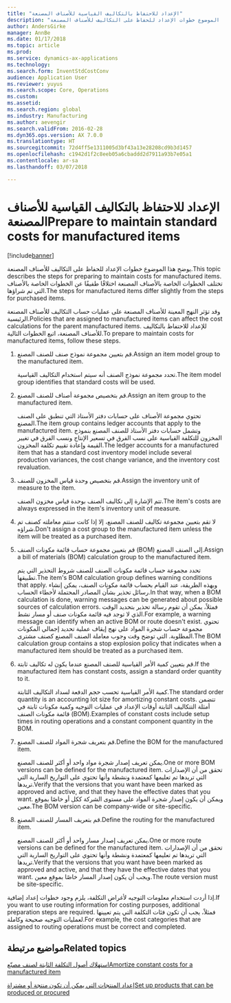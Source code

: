 ```yaml
---
title: "الإعداد للاحتفاظ بالتكاليف القياسية للأصناف المصنعة"
description: "يوضح هذا الموضوع خطوات الإعداد للحفاظ على التكاليف للأصناف المصنعة."
author: AndersGirke
manager: AnnBe
ms.date: 01/17/2018
ms.topic: article
ms.prod: 
ms.service: dynamics-ax-applications
ms.technology: 
ms.search.form: InventStdCostConv
audience: Application User
ms.reviewer: yuyus
ms.search.scope: Core, Operations
ms.custom: 
ms.assetid: 
ms.search.region: global
ms.industry: Manufacturing
ms.author: aevengir
ms.search.validFrom: 2016-02-28
ms.dyn365.ops.version: AX 7.0.0
ms.translationtype: HT
ms.sourcegitcommit: 72d4ff5e1311005d3bf43a13e28208cd9b3d1457
ms.openlocfilehash: c1942d1f2c8eeb05a6cbaddd2d7911a93b7e05a1
ms.contentlocale: ar-sa
ms.lasthandoff: 03/07/2018

---
```



# <a name="prepare-to-maintain-standard-costs-for-manufactured-items"></a><span data-ttu-id="77529-103">الإعداد للاحتفاظ بالتكاليف القياسية للأصناف المصنعة</span><span class="sxs-lookup"><span data-stu-id="77529-103">Prepare to maintain standard costs for manufactured items</span></span>

[!include[banner](../includes/banner.md)]

<span data-ttu-id="77529-104">يوضح هذا الموضوع خطوات الإعداد للحفاظ على التكاليف للأصناف المصنعة.</span><span class="sxs-lookup"><span data-stu-id="77529-104">This topic describes the steps for preparing to maintain costs for manufactured items.</span></span> <span data-ttu-id="77529-105">تختلف الخطوات الخاصة بالأصناف المصنعة اختلافًا طفيفًا عن الخطوات الخاصة بالأصناف التي تم شراؤها.</span><span class="sxs-lookup"><span data-stu-id="77529-105">The steps for manufactured items differ slightly from the steps for purchased items.</span></span>

<span data-ttu-id="77529-106">وقد تؤثر النهج المعينة للأصناف المصنعة على عمليات حساب التكاليف للأصناف المصنعة الرئيسية.</span><span class="sxs-lookup"><span data-stu-id="77529-106">Policies that are assigned to manufactured items can affect the cost calculations for the parent manufactured items.</span></span> <span data-ttu-id="77529-107">للإعداد للاحتفاظ بالتكاليف للأصناف المصنعة، اتبع الخطوات التالية.</span><span class="sxs-lookup"><span data-stu-id="77529-107">To prepare to maintain costs for manufactured items, follow these steps.</span></span>

1. <span data-ttu-id="77529-108">قم بتعيين مجموعة نموذج صنف للصنف المصنع.</span><span class="sxs-lookup"><span data-stu-id="77529-108">Assign an item model group to the manufactured item.</span></span> 

   <span data-ttu-id="77529-109">تحدد مجموعة نموذج الصنف أنه سيتم استخدام التكاليف القياسية.</span><span class="sxs-lookup"><span data-stu-id="77529-109">The item model group identifies that standard costs will be used.</span></span>

2. <span data-ttu-id="77529-110">قم بتخصيص مجموعة أصناف للصنف المصنع.</span><span class="sxs-lookup"><span data-stu-id="77529-110">Assign an item group to the manufactured item.</span></span> 

   <span data-ttu-id="77529-111">تحتوي مجموعة الأصناف على حسابات دفتر الأستاذ التي تنطبق على الصنف المصنع.</span><span class="sxs-lookup"><span data-stu-id="77529-111">The item group contains ledger accounts that apply to the manufactured item.</span></span> <span data-ttu-id="77529-112">وتشمل حسابات دفتر الأستاذ للصنف المصنع بنموذج المخزون للتكلفة القياسية على نسب الفرق في تسعير الإنتاج ونسب الفرق في تغيير القيمة وإعادة تقييم تكلفة المخزون.</span><span class="sxs-lookup"><span data-stu-id="77529-112">The ledger accounts for a manufactured item that has a standard cost inventory model include several production variances, the cost change variance, and the inventory cost revaluation.</span></span>

3. <span data-ttu-id="77529-113">قم بتخصيص وحدة قياس المخزون للصنف.</span><span class="sxs-lookup"><span data-stu-id="77529-113">Assign the inventory unit of measure to the item.</span></span> 

   <span data-ttu-id="77529-114">تتم الإشارة إلى تكاليف الصنف بوحدة قياس مخزون الصنف.</span><span class="sxs-lookup"><span data-stu-id="77529-114">The item's costs are always expressed in the item's inventory unit of measure.</span></span>

4. <span data-ttu-id="77529-115">لا تقم بتعيين مجموعة تكاليف للصنف المصنع، إلا إذا كانت ستتم معاملته كصنف تم شراؤه.</span><span class="sxs-lookup"><span data-stu-id="77529-115">Don't assign a cost group to the manufactured item unless the item will be treated as a purchased item.</span></span>

5. <span data-ttu-id="77529-116">قم بتعيين مجموعة حساب قائمة مكونات الصنف (BOM) إلى الصنف المصنع.</span><span class="sxs-lookup"><span data-stu-id="77529-116">Assign a bill of materials (BOM) calculation group to the manufactured item.</span></span> 

   <span data-ttu-id="77529-117">تحدد مجموعة حساب قائمة مكونات الصنف للصنف شروط التحذير التي يتم تطبيقها.</span><span class="sxs-lookup"><span data-stu-id="77529-117">The item's BOM calculation group defines warning conditions that apply.</span></span> <span data-ttu-id="77529-118">وبهذه الطريقة، عند القيام بحساب قائمة مكونات الصنف، يمكن إنشاء رسائل تحذير بشأن المصادر المحتملة لأخطاء الحساب.</span><span class="sxs-lookup"><span data-stu-id="77529-118">In that way, when a BOM calculation is done, warning messages can be generated about possible sources of calculation errors.</span></span> <span data-ttu-id="77529-119">فمثلاً، يمكن أن تقوم رسالة تحذير بتحديد الوقت الذي لا توجد فيه قائمة مكونات صنف أو مسار نشط.</span><span class="sxs-lookup"><span data-stu-id="77529-119">For example, a warning message can identify when an active BOM or route doesn't exist.</span></span> <span data-ttu-id="77529-120">تحتوي مجموعة حساب شجرة المواد على نهج إيقاف عملية تحديد إجمالي المكونات المطلوبة. التي توضح وقت وجوب معاملة الصنف المصنع كصنف مشترى.</span><span class="sxs-lookup"><span data-stu-id="77529-120">The BOM calculation group contains a stop explosion policy that indicates when a manufactured item should be treated as a purchased item.</span></span>

6. <span data-ttu-id="77529-121">قم بتعيين كمية الأمر القياسية للصنف المصنع عندما يكون له تكاليف ثابتة.</span><span class="sxs-lookup"><span data-stu-id="77529-121">If the manufactured item has constant costs, assign a standard order quantity to it.</span></span> 

   <span data-ttu-id="77529-122">كمية الأمر القياسية تحسب حجم الدفعة لسداد التكاليف الثابتة.</span><span class="sxs-lookup"><span data-stu-id="77529-122">The standard order quantity is an accounting lot size for amortizing constant costs.</span></span> <span data-ttu-id="77529-123">تتضمن أمثلة التتكاليف الثابتة أوقات الإعداد في عمليات التوجيه وكمية مكونات ثابتة في قائمة مكونات الصنف (BOM).</span><span class="sxs-lookup"><span data-stu-id="77529-123">Examples of constant costs include setup times in routing operations and a constant component quantity in the BOM.</span></span>

7. <span data-ttu-id="77529-124">قم بتعريف شجرة المواد للصنف المصنع.</span><span class="sxs-lookup"><span data-stu-id="77529-124">Define the BOM for the manufactured item.</span></span> 

   <span data-ttu-id="77529-125">يمكن تعريف إصدار شجرة مواد واحد أو أكثر للصنف المصنع.</span><span class="sxs-lookup"><span data-stu-id="77529-125">One or more BOM versions can be defined for the manufactured item.</span></span> <span data-ttu-id="77529-126">تحقق من أن الإصدارات التي تريدها تم تعليمها كمعتمدة ونشطة وأنها تحتوي على التواريخ السارية التي تريدها.</span><span class="sxs-lookup"><span data-stu-id="77529-126">Verify that the versions that you want have been marked as approved and active, and that they have the effective dates that you want.</span></span> <span data-ttu-id="77529-127">ويمكن أن يكون إصدار شجرة المواد على مستوى الشركة ككل أو خاصًا بموقع معين.</span><span class="sxs-lookup"><span data-stu-id="77529-127">The BOM version can be company-wide or site-specific.</span></span>

8. <span data-ttu-id="77529-128">قم بتعريف المسار للصنف المصنع.</span><span class="sxs-lookup"><span data-stu-id="77529-128">Define the routing for the manufactured item.</span></span> 

   <span data-ttu-id="77529-129">يمكن تعريف إصدار مسار واحد أو أكثر للصنف المصنع.</span><span class="sxs-lookup"><span data-stu-id="77529-129">One or more route versions can be defined for the manufactured item.</span></span> <span data-ttu-id="77529-130">تحقق من أن الإصدارات التي تريدها تم تعليمها كمعتمدة ونشطة وأنها تحتوي على التواريخ السارية التي تريدها.</span><span class="sxs-lookup"><span data-stu-id="77529-130">Verify that the versions that you want have been marked as approved and active, and that they have the effective dates that you want.</span></span> <span data-ttu-id="77529-131">ويجب أن يكون إصدار المسار خاصًا بموقع معين.</span><span class="sxs-lookup"><span data-stu-id="77529-131">The route version must be site-specific.</span></span>

<span data-ttu-id="77529-132">إذا أردت استخدام معلومات التوجيه لأغراض التكلفة، يلزم وجود خطوات إعداد إضافية.</span><span class="sxs-lookup"><span data-stu-id="77529-132">If you want to use routing information for costing purposes, additional preparation steps are required.</span></span> <span data-ttu-id="77529-133">فمثلاً، يجب أن تكون فئات التكلفة التي يتم تعيينها لعمليات التوجيه صحيحة وكاملة.</span><span class="sxs-lookup"><span data-stu-id="77529-133">For example, the cost categories that are assigned to routing operations must be correct and completed.</span></span>

<a name="related-topics"></a><span data-ttu-id="77529-134">مواضيع مرتبطة</span><span class="sxs-lookup"><span data-stu-id="77529-134">Related topics</span></span>
--------

[<span data-ttu-id="77529-135">استهلاك أصول التكلفة الثابتة لصنف مصنّع</span><span class="sxs-lookup"><span data-stu-id="77529-135">Amortize constant costs for a manufactured item</span></span>](amortize-constant-costs-manufactured-item.md)

[<span data-ttu-id="77529-136">إعداد المنتجات التي يمكن أن تكون منتجة أو مشتراة</span><span class="sxs-lookup"><span data-stu-id="77529-136">Set up products that can be produced or procured</span></span>](manufactured-items-treated-as-purchased-items.md)


